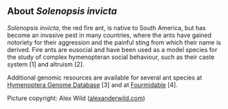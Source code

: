 About *Solenopsis invicta*
--------------------------

*Solenopsis invicta*, the red fire ant, is native to South America, but
has become an invasive pest in many countries, where the ants have
gained notoriety for their aggression and the painful sting from which
their name is derived. Fire ants are eusocial and have been used as a
model species for the study of complex hymenopteran social behaviour,
such as their caste system \[1\] and altruism \[2\].

Additional genomic resources are available for several ant species at
[Hymenoptera Genome Database](https://hymenoptera.elsiklab.missouri.edu) \[3\] and at
[Fourmidable](https://antgenomes.org) \[4\].

Picture copyright: Alex Wild
([alexanderwild.com](https://www.alexanderwild.com))
